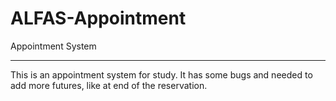 # ALFAS-Appointment
Appointment System
******
This is an appointment system for study.
It has some bugs and needed to add more futures, like at end of the reservation.
